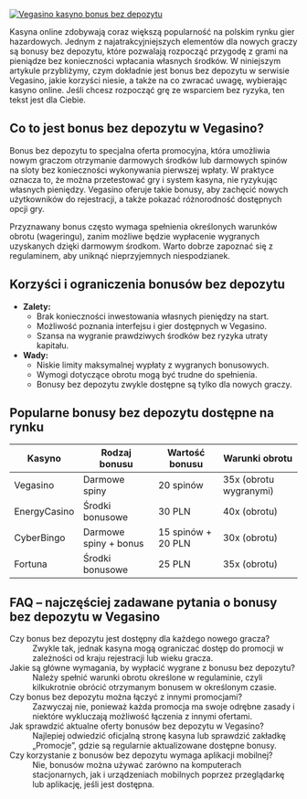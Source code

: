 [![Vegasino kasyno bonus bez depozytu](https://123-caf.pages.dev/gitsignup.png)](https://vrmoo.ru/Bt82HjjY)

<p>Kasyna online zdobywają coraz większą popularność na polskim rynku gier hazardowych. Jednym z najatrakcyjniejszych elementów dla nowych graczy są bonusy bez depozytu, które pozwalają rozpocząć przygodę z grami na pieniądze bez konieczności wpłacania własnych środków. W niniejszym artykule przybliżymy, czym dokładnie jest bonus bez depozytu w serwisie Vegasino, jakie korzyści niesie, a także na co zwracać uwagę, wybierając kasyno online. Jeśli chcesz rozpocząć grę ze wsparciem bez ryzyka, ten tekst jest dla Ciebie.</p>  <h2>Co to jest bonus bez depozytu w Vegasino?</h2> <p>Bonus bez depozytu to specjalna oferta promocyjna, która umożliwia nowym graczom otrzymanie darmowych środków lub darmowych spinów na sloty bez konieczności wykonywania pierwszej wpłaty. W praktyce oznacza to, że można przetestować gry i system kasyna, nie ryzykując własnych pieniędzy. Vegasino oferuje takie bonusy, aby zachęcić nowych użytkowników do rejestracji, a także pokazać różnorodność dostępnych opcji gry.</p> <p>Przyznawany bonus często wymaga spełnienia określonych warunków obrotu (wageringu), zanim możliwe będzie wypłacenie wygranych uzyskanych dzięki darmowym środkom. Warto dobrze zapoznać się z regulaminem, aby uniknąć nieprzyjemnych niespodzianek.</p>  <h2>Korzyści i ograniczenia bonusów bez depozytu</h2> <ul>   <li><strong>Zalety:</strong>     <ul>       <li>Brak konieczności inwestowania własnych pieniędzy na start.</li>       <li>Możliwość poznania interfejsu i gier dostępnych w Vegasino.</li>       <li>Szansa na wygranie prawdziwych środków bez ryzyka utraty kapitału.</li>     </ul>   </li>   <li><strong>Wady:</strong>     <ul>       <li>Niskie limity maksymalnej wypłaty z wygranych bonusowych.</li>       <li>Wymogi dotyczące obrotu mogą być trudne do spełnienia.</li>       <li>Bonusy bez depozytu zwykle dostępne są tylko dla nowych graczy.</li>     </ul>   </li> </ul>  <h2>Popularne bonusy bez depozytu dostępne na rynku</h2> <table>   <thead>     <tr>       <th>Kasyno</th>       <th>Rodzaj bonusu</th>       <th>Wartość bonusu</th>       <th>Warunki obrotu</th>     </tr>   </thead>   <tbody>     <tr>       <td>Vegasino</td>       <td>Darmowe spiny</td>       <td>20 spinów</td>       <td>35x (obrotu wygranymi)</td>     </tr>     <tr>       <td>EnergyCasino</td>       <td>Środki bonusowe</td>       <td>30 PLN</td>       <td>40x (obrotu)</td>     </tr>     <tr>       <td>CyberBingo</td>       <td>Darmowe spiny + bonus</td>       <td>15 spinów + 20 PLN</td>       <td>30x (obrotu)</td>     </tr>     <tr>       <td>Fortuna</td>       <td>Środki bonusowe</td>       <td>25 PLN</td>       <td>35x (obrotu)</td>     </tr>   </tbody> </table>  <h2>FAQ – najczęściej zadawane pytania o bonusy bez depozytu w Vegasino</h2> <dl>   <dt>Czy bonus bez depozytu jest dostępny dla każdego nowego gracza?</dt>   <dd>Zwykle tak, jednak kasyna mogą ograniczać dostęp do promocji w zależności od kraju rejestracji lub wieku gracza.</dd>    <dt>Jakie są główne wymagania, by wypłacić wygrane z bonusu bez depozytu?</dt>   <dd>Należy spełnić warunki obrotu określone w regulaminie, czyli kilkukrotnie obrócić otrzymanym bonusem w określonym czasie.</dd>    <dt>Czy bonus bez depozytu można łączyć z innymi promocjami?</dt>   <dd>Zazwyczaj nie, ponieważ każda promocja ma swoje odrębne zasady i niektóre wykluczają możliwość łączenia z innymi ofertami.</dd>    <dt>Jak sprawdzić aktualne oferty bonusów bez depozytu w Vegasino?</dt>   <dd>Najlepiej odwiedzić oficjalną stronę kasyna lub sprawdzić zakładkę „Promocje”, gdzie są regularnie aktualizowane dostępne bonusy.</dd>    <dt>Czy korzystanie z bonusów bez depozytu wymaga aplikacji mobilnej?</dt>   <dd>Nie, bonusów można używać zarówno na komputerach stacjonarnych, jak i urządzeniach mobilnych poprzez przeglądarkę lub aplikację, jeśli jest dostępna.</dd> </dl>